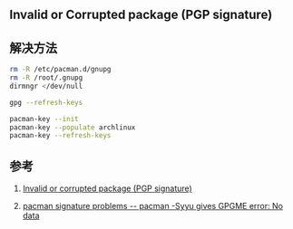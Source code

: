 ﻿## Invalid or Corrupted package (PGP signature)



## 解决方法

```bash
rm -R /etc/pacman.d/gnupg
rm -R /root/.gnupg
dirmngr </dev/null

gpg --refresh-keys

pacman-key --init
pacman-key --populate archlinux
pacman-key --refresh-keys
```





## 参考

1. [Invalid or corrupted package (PGP signature)](https://archived.forum.manjaro.org/t/invalid-or-corrupted-package-pgp-signature/324)

2. [pacman signature problems -- pacman -Syyu gives GPGME error: No data](https://bbs.archlinux.org/viewtopic.php?id=226755)

